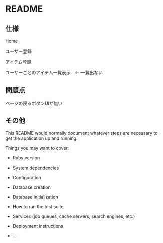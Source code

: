 # README
## 仕様
Home

ユーザー登録

アイテム登録

ユーザーごとのアイテム一覧表示　← 一覧出ない

## 問題点
ベージの戻るボタンUIが無い

## その他
This README would normally document whatever steps are necessary to get the
application up and running.

Things you may want to cover:

* Ruby version

* System dependencies

* Configuration

* Database creation

* Database initialization

* How to run the test suite

* Services (job queues, cache servers, search engines, etc.)

* Deployment instructions

* ...

  
